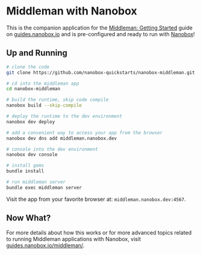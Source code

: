 # Middleman with Nanobox

This is the companion application for the [Middleman: Getting Started](https://guides.nanobox.io/middleman/) guide on [guides.nanobox.io](https://guides.nanobox.io) and is pre-configured and ready to run with [Nanobox](https://nanobox.io/)!

## Up and Running

``` bash
# clone the code
git clone https://github.com/nanobox-quickstarts/nanobox-middleman.git

# cd into the middleman app
cd nanobox-middleman

# build the runtime, skip code compile
nanobox build --skip-compile

# deploy the runtime to the dev environment
nanobox dev deploy

# add a convenient way to access your app from the browser
nanobox dev dns add middleman.nanobox.dev

# console into the dev environment
nanobox dev console

# install gems
bundle install

# run middleman server
bundle exec middleman server
```

Visit the app from your favorite browser at: `middleman.nanobox.dev:4567`.

## Now What?
For more details about how this works or for more advanced topics related to running Middleman applications with Nanobox, visit [guides.nanobox.io/middleman/](https://guides.nanobox.io/middleman/).
